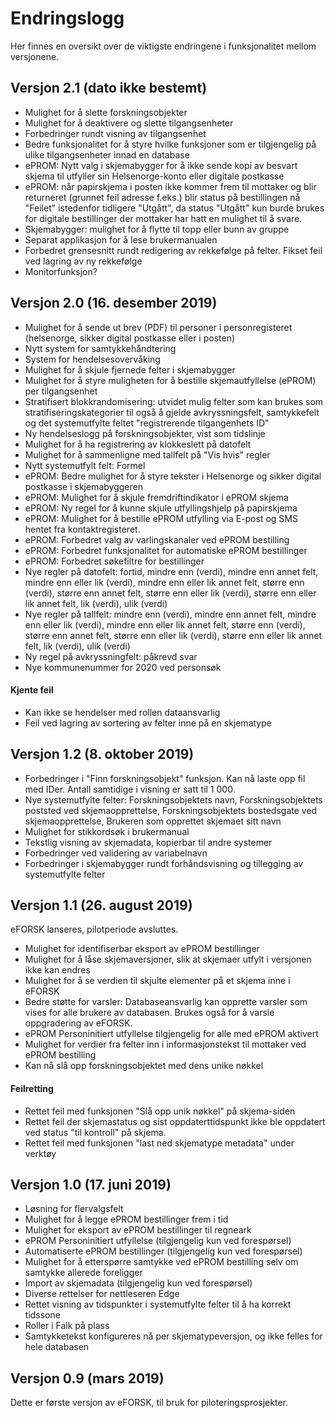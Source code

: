# Endringslogg

Her finnes en oversikt over de viktigste endringene i funksjonalitet mellom versjonene.

## Versjon 2.1 (dato ikke bestemt)

* Mulighet for å slette forskningsobjekter
* Mulighet for å deaktivere og slette tilgangsenheter
* Forbedringer rundt visning av tilgangsenhet
* Bedre funksjonalitet for å styre hvilke funksjoner som er tilgjengelig på ulike tilgangsenheter innad en database
* ePROM: Nytt valg i skjemabygger for å ikke sende kopi av besvart skjema til utfyller sin Helsenorge-konto eller digitale postkasse
* ePROM: når papirskjema i posten ikke kommer frem til mottaker og blir returneret (grunnet feil adresse f.eks.) blir status på bestillingen nå "Feilet" istedenfor tidligere "Utgått", da status "Utgått" kun burde brukes for digitale bestillinger der mottaker har hatt en mulighet til å svare.
* Skjemabygger: mulighet for  å flytte til topp eller bunn av gruppe
* Separat applikasjon for å lese brukermanualen
* Forbedret grensesnitt rundt redigering av rekkefølge på felter. Fikset feil ved lagring av ny rekkefølge
* Monitorfunksjon?

## Versjon 2.0 (16. desember 2019)

* Mulighet for å sende ut brev (PDF) til personer i personregisteret (helsenorge, sikker digital postkasse eller i posten)
* Nytt system for samtykkehåndtering
* System for hendelsesovervåking
* Mulighet for å skjule fjernede felter i skjemabygger
* Mulighet for å styre muligheten for å bestille skjemautfyllelse (ePROM) per tilgangsenhet
* Stratifisert blokkrandomisering: utvidet mulig felter som kan brukes som stratifiseringskategorier til også å gjelde avkryssningsfelt, samtykkefelt og det systemutfylte feltet "registrerende tilgangenhets ID"
* Ny hendelseslogg på forskningsobjekter, vist som tidslinje
* Mulighet for å ha registrering av klokkeslett på datofelt
* Mulighet for å sammenligne med tallfelt på "Vis hvis" regler
* Nytt systemutfylt felt: Formel
* ePROM: Bedre mulighet for å styre tekster i Helsenorge og sikker digital postkasse i skjemabyggeren
* ePROM: Mulighet for å skjule fremdriftindikator i ePROM skjema
* ePROM: Ny regel for å kunne skjule utfyllingshjelp på papirskjema
* ePROM: Mulighet for å bestille ePROM utfylling via E-post og SMS hentet fra kontaktregisteret. 
* ePROM: Forbedret valg av varlingskanaler ved ePROM bestilling
* ePROM: Forbedret funksjonalitet for automatiske ePROM bestillinger
* ePROM: Forbedret søkefiltre for bestillinger
* Nye regler på datofelt: fortid, mindre enn (verdi), mindre enn annet felt, mindre enn eller lik (verdi), mindre enn eller lik annet felt, større enn (verdi), større enn annet felt, større enn eller lik (verdi), større enn eller lik annet felt, lik (verdi), ulik  (verdi)
* Nye regler på tallfelt: mindre enn (verdi), mindre enn annet felt, mindre enn eller lik (verdi), mindre enn eller lik annet felt, større enn (verdi), større enn annet felt, større enn eller lik (verdi), større enn eller lik annet felt, lik (verdi), ulik (verdi)
* Ny regel på avkryssningfelt: påkrevd svar
* Nye kommunenummer for 2020 ved personsøk
#### Kjente feil
* Kan ikke se hendelser med rollen dataansvarlig
* Feil ved lagring av sortering av felter inne på en skjematype

## Versjon 1.2 (8. oktober 2019)

* Forbedringer i "Finn forskningsobjekt" funksjon. Kan nå laste opp fil med IDer. Antall samtidige i visning er satt til 1 000.
* Nye systemutfylte felter: Forskningsobjektets navn, Forskningsobjektets poststed ved skjemaopprettelse, Forskningsobjektets bostedsgate ved skjemaopprettelse, Brukeren som opprettet skjemaet sitt navn
* Mulighet for stikkordsøk i brukermanual
* Tekstlig visning av skjemadata, kopierbar til andre systemer
* Forbedringer ved validering av variabelnavn
* Forbedringer i skjemabygger rundt forhåndsvisning og tillegging av systemutfylte felter

## Versjon 1.1 (26. august 2019)

eFORSK lanseres, pilotperiode avsluttes.

* Mulighet for identifiserbar eksport av ePROM bestillinger
* Mulighet for å låse skjemaversjoner, slik at skjemaer utfylt i versjonen ikke kan endres
* Mulighet for å se verdien til skjulte elementer på et skjema inne i eFORSK
* Bedre støtte for varsler: Databaseansvarlig kan opprette varsler som vises for alle brukere av databasen. Brukes også for å varsle oppgradering av eFORSK.
* ePROM Personinitiert utfyllelse tilgjengelig for alle med ePROM aktivert
* Mulighet for verdier fra felter inn i informasjonstekst til mottaker ved ePROM bestilling
* Kan nå slå opp forskningsobjektet med dens unike nøkkel

#### Feilretting

* Rettet feil med funksjonen "Slå opp unik nøkkel" på skjema-siden
* Rettet feil der skjemastatus og sist oppdaterttidspunkt ikke ble oppdatert ved status "til kontroll" på skjema.
* Rettet feil med funksjonen "last ned skjematype metadata" under verktøy

## Versjon 1.0 (17. juni 2019)

* Løsning for flervalgsfelt
* Mulighet for å legge ePROM bestillinger frem i tid
* Mulighet for eksport av ePROM bestillinger til regneark
* ePROM Personinitiert utfyllelse (tilgjengelig kun ved forespørsel)
* Automatiserte ePROM bestillinger (tilgjengelig kun ved forespørsel)
* Mulighet for å etterspørre samtykke ved ePROM bestilling selv om samtykke allerede foreligger
* Import av skjemadata (tilgjengelig kun ved forespørsel)
* Diverse rettelser for nettleseren Edge
* Rettet visning av tidspunkter i systemutfylte felter til å ha korrekt tidssone
* Roller i Falk på plass
* Samtykketekst konfigureres nå per skjematypeversjon, og ikke felles for hele databasen

## Versjon 0.9 (mars 2019)

Dette er første versjon av eFORSK, til bruk for piloteringsprosjekter.
